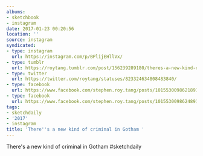 ```yaml
---
albums:
- sketchbook
- instagram
date: 2017-01-23 00:20:56
location: ''
source: instagram
syndicated:
- type: instagram
  url: https://instagram.com/p/BPlijEHllVx/
- type: tumblr
  url: https://roytang.tumblr.com/post/156239289180/theres-a-new-kind-of-criminal-in-gotham
- type: twitter
  url: https://twitter.com/roytang/statuses/823324634808483840/
- type: facebook
  url: https://www.facebook.com/stephen.roy.tang/posts/10155300986218912:0
- type: facebook
  url: https://www.facebook.com/stephen.roy.tang/posts/10155300986248912
tags:
- sketchdaily
- '2017'
- instagram
title: 'There''s a new kind of criminal in Gotham '
---
```


There's a new kind of criminal in Gotham #sketchdaily
